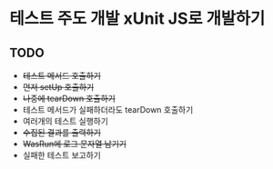 # 테스트 주도 개발 xUnit JS로 개발하기

## TODO

- ~~테스트 메서드 호출하기~~
- ~~먼저 setUp 호출하기~~
- ~~나중에 tearDown 호출하기~~
- 테스트 메서드가 실패하더라도 tearDown 호출하기
- 여러개의 테스트 실행하기
- ~~수집된 결과를 출력하기~~
- ~~WasRun에 로그 문자열 남기기~~
- 실패한 테스트 보고하기
